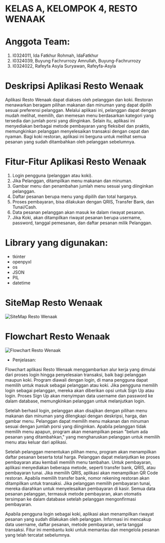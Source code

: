 # KELAS A, KELOMPOK 4, RESTO WENAAK
# Anggota Team:
1. I0324011, Ida Fatkhur Rohmah, IdaFatkhur
2. I0324039, Buyung Fachrurrozy Amrullah, Buyung-Fachrurrozy
3. I0324022, Rafeyfa Asyla Suryawan, Rafeyfa-Asyla

# Deskripsi Aplikasi Resto Wenaak
Aplikasi Resto Wenaak dapat diakses oleh pelanggan dan koki. Restoran menawarkan beragam pilihan makanan dan minuman yang dapat dipilih sesuai preferensi pelanggan. Melalui aplikasi ini, pelanggan dapat dengan mudah melihat, memilih, dan memesan menu berdasarkan kategori yang tersedia dan jumlah porsi yang diinginkan. Selain itu, aplikasi ini menyediakan berbagai metode pembayaran yang fleksibel dan praktis, memungkinkan pelanggan menyelesaikan transaksi dengan cepat dan nyaman. Bagi koki restoran, aplikasi ini berguna untuk melihat semua pesanan yang sudah ditambahkan oleh pelanggan sebelumnya. 

# Fitur-Fitur Aplikasi Resto Wenaak
1. Login pengguna (pelanggan atau koki).
2. Jika Pelanggan, ditampilkan menu makanan dan minuman.
3. Gambar menu dan penambahan jumlah menu sesuai yang diinginkan pelanggan.
4. Daftar pesanan berupa menu yang dipilih dan total harganya.
5. Proses pembayaran, bisa dilakukan dengan QRIS, Transfer Bank, dan Tunai/Cash.
6. Data  pesanan pelanggan akan masuk ke dalam riwayat pesanan.
10. Jika Koki, akan ditampilkan riwayat pesanan berupa username, password, tanggal pemesanan, dan daftar pesanan milik Pelanggan.

# Library yang digunakan:
* tkinter
* openpyxl
* os
* JSON
* PIL
* datetime

# SiteMap Resto Wenaak
![SiteMap Resto Wenaak](https://github.com/user-attachments/assets/9e5b00d3-83b7-4339-bb20-cc686643dc13)

# Flowchart Resto Wenaak
![Flowchart Resto Wenaak](https://github.com/user-attachments/assets/f7115e91-4781-4c7c-8019-a129447a5cbf)

* Penjelasan:

Flowchart aplikasi Resto Wenaak menggambarkan alur kerja yang dimulai dari proses login hingga penyelesaian transaksi, baik bagi pelanggan maupun koki. Program diawali dengan login, di mana pengguna dapat memilih untuk masuk sebagai pelanggan atau koki. Jika pengguna memilih login sebagai pelanggan, mereka akan diberikan opsi untuk Sign Up atau login. Proses Sign Up akan menyimpan data username dan password ke dalam database, memungkinkan pelanggan untuk melanjutkan login.

Setelah berhasil login, pelanggan akan disajikan dengan pilihan menu makanan dan minuman yang dilengkapi dengan deskripsi, harga, dan gambar menu. Pelanggan dapat memilih menu makanan dan minuman sesuai dengan jumlah porsi yang diinginkan. Apabila pelanggan tidak memilih menu apapun, program akan menampilkan pesan "belum ada pesanan yang ditambahkan," yang mengharuskan pelanggan untuk memilih menu atau keluar dari aplikasi.

Setelah pelanggan menentukan pilihan menu, program akan menampilkan daftar pesanan beserta total harga. Pelanggan dapat melanjutkan ke proses pembayaran atau kembali memilih menu tambahan. Untuk pembayaran, aplikasi menyediakan beberapa metode, seperti transfer bank, QRIS, atau pembayaran tunai. Jika memilih QRIS, aplikasi akan menampilkan QR Code restoran. Apabila memilih transfer bank, nomor rekening restoran akan ditampilkan untuk transaksi. Jika pelanggan memilih pembayaran tunai, mereka diarahkan untuk menyelesaikan pembayaran di kasir. Semua data pesanan pelanggan, termasuk metode pembayaran, akan otomatis tersimpan ke dalam database setelah pelanggan mengonfirmasi pembayaran.

Apabila pengguna login sebagai koki, aplikasi akan menampilkan riwayat pesanan yang sudah dilakukan oleh pelanggan. Informasi ini mencakup data username, daftar pesanan, metode pembayaran, serta tanggal transaksi. Fitur ini membantu koki untuk memantau dan mengelola pesanan yang telah tercatat sebelumnya. 






